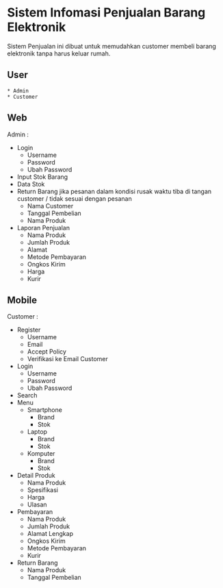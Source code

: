 # Sistem Infomasi Penjualan Barang Elektronik
Sistem Penjualan ini dibuat untuk memudahkan customer membeli barang elektronik tanpa harus keluar rumah.

## User
    * Admin
    * Customer

## Web
Admin :
-   Login
    -   Username
    -   Password
    -   Ubah Password
-   Input Stok Barang
-   Data Stok
-   Return Barang jika pesanan dalam kondisi rusak waktu tiba di tangan customer / tidak sesuai dengan pesanan
    -   Nama Customer
    -   Tanggal Pembelian
    -   Nama Produk
-   Laporan Penjualan
    -   Nama Produk
    -   Jumlah Produk
    -   Alamat
    -   Metode Pembayaran
    -   Ongkos Kirim
    -   Harga
    -   Kurir

## Mobile
Customer :
-   Register
    - Username
    - Email
    - Accept Policy
    - Verifikasi ke Email Customer
-   Login
    -   Username
    -   Password
    -   Ubah Password
-   Search
-   Menu
    -   Smartphone
        -   Brand
        -   Stok
    -   Laptop
        -   Brand
        -   Stok
    -   Komputer
        -   Brand
        -   Stok
-   Detail Produk
    -   Nama Produk
    -   Spesifikasi
    -   Harga
    -   Ulasan
-   Pembayaran
    -   Nama Produk
    -   Jumlah Produk
    -   Alamat Lengkap
    -   Ongkos Kirim
    -   Metode Pembayaran
    -   Kurir
-   Return Barang
    -   Nama Produk
    -   Tanggal Pembelian